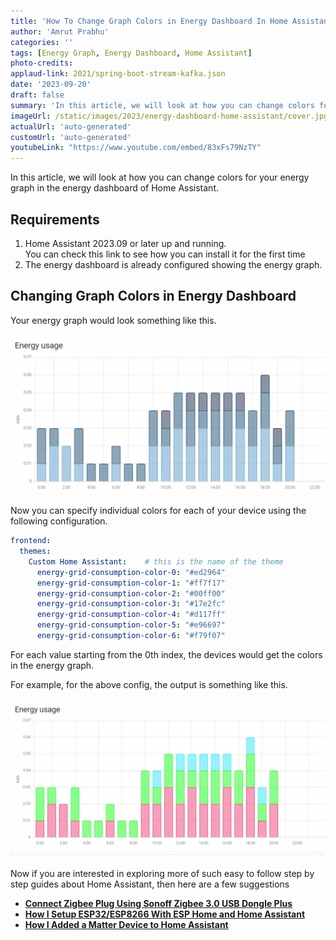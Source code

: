 ```yaml
---
title: 'How To Change Graph Colors in Energy Dashboard In Home Assistant'
author: 'Amrut Prabhu'
categories: ''
tags: [Energy Graph, Energy Dashboard, Home Assistant]
photo-credits:
applaud-link: 2021/spring-boot-stream-kafka.json
date: '2023-09-20'
draft: false
summary: 'In this article, we will look at how you can change colors for your energy graph in the energy dashboard of Home Assistant.'
imageUrl: /static/images/2023/energy-dashboard-home-assistant/cover.jpg
actualUrl: 'auto-generated'
customUrl: 'auto-generated'
youtubeLink: "https://www.youtube.com/embed/83xFs79NzTY"
---
```

In this article, we will look at how you can change colors for your energy graph in the energy dashboard of Home Assistant.

<TOCInline toc={props.toc} asDisclosure />  

## Requirements

1.  Home Assistant 2023.09 or later up and running.  
    You can check this link to see how you can install it for the first time
2.  The energy dashboard is already configured showing the energy graph.

## Changing Graph Colors in Energy Dashboard

Your energy graph would look something like this.

![without-color-dashboard](/static/images/2023/energy-dashboard-home-assistant/without-color.webp)

Now you can specify individual colors for each of your device using the following configuration.
```yaml
frontend:  
  themes:  
    Custom Home Assistant:    # this is the name of the theme  
      energy-grid-consumption-color-0: "#ed2964"  
      energy-grid-consumption-color-1: "#ff7f17"  
      energy-grid-consumption-color-2: "#00ff00"  
      energy-grid-consumption-color-3: "#17e2fc"  
      energy-grid-consumption-color-4: "#d117ff"  
      energy-grid-consumption-color-5: "#e96697"  
      energy-grid-consumption-color-6: "#f79f07"
```
For each value starting from the 0th index, the devices would get the colors in the energy graph.

For example, for the above config, the output is something like this.

![energy-dashboard-with-color](/static/images/2023/energy-dashboard-home-assistant/energy-dashboard-with-color.webp)


Now if you are interested in exploring more of such easy to follow step by step guides about Home Assistant, then here are a few suggestions

-   [**Connect Zigbee Plug Using Sonoff Zigbee 3.0 USB Dongle Plus**](https://smarthomecircle.com/connect-zigbee-device-using-sonoff-zigbee-3-dongle-plus-to-home-assistant)
-   [**How I Setup ESP32/ESP8266 With ESP Home and Home Assistant**](https://smarthomecircle.com/esp32-esp8266-esphome-with-home-assistant)
-   [**How I Added a Matter Device to Home Assistant**](https://smarthomecircle.com/add-matter-devices-to-home-assistant)